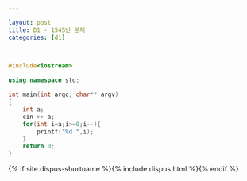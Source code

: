 ```yaml
---

layout: post
title: D1 - 1545번 문제
categories: [d1]

---
```


~~~cpp
#include<iostream>

using namespace std;

int main(int argc, char** argv)
{
    int a;
    cin >> a;
    for(int i=a;i>=0;i--){
    	printf("%d ",i);
    }
	return 0;
}
~~~

{% if site.dispus-shortname %}{% include dispus.html %}{% endif %}